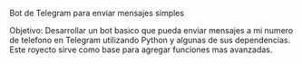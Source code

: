 Bot de Telegram para enviar mensajes simples

Objetivo:
Desarrollar un bot basico que pueda enviar mensajes a mi numero de telefono en Telegram utilizando Python y algunas de sus dependencias.
Este royecto sirve como base para agregar funciones mas avanzadas.